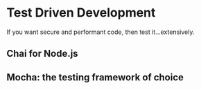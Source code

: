 # Test Driven Development 
If you want secure and performant code, then test it...extensively. 

## Chai for Node.js 

## Mocha: the testing framework of choice 
